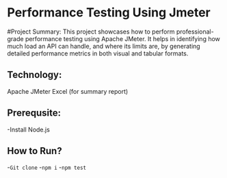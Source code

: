# Performance Testing Using Jmeter
#Project Summary:
This project showcases how to perform professional-grade performance testing using Apache JMeter. It helps in identifying how much load an API can handle, and where its limits are, by generating detailed performance metrics in both visual and tabular formats.

## Technology:
Apache JMeter
Excel (for summary report)

## Prerequsite:
-Install Node.js
## How to Run?
-```Git clone```
-```npm i```
-```npm test```





